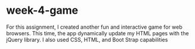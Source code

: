 # week-4-game
For this assignment, I created another fun and interactive game for web browsers. This time, the app dynamically update my HTML pages with the jQuery library. I also used CSS, HTML, and Boot Strap capabilities